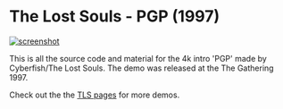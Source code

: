 # The Lost Souls - PGP (1997)
[![screenshot](https://the-lost-souls.github.io/images/thumbnails/pgp.gif)](https://youtu.be/Fg-FixaV6ws)

This is all the source code and material for the 4k intro 'PGP' made by Cyberfish/The Lost Souls. The demo was released at the The Gathering 1997.

Check out the the [TLS pages](https://the-lost-souls.github.io) for more demos.